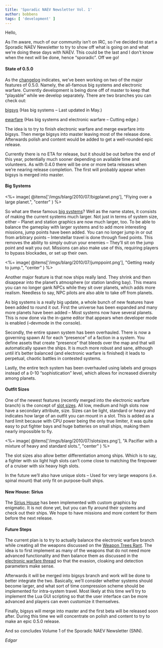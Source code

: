 ```yaml
---
title: 'Sporadic NAEV Newsletter Vol. 1'
author: bobbens
tags: [ 'development' ]
---
```


Hello,

As I’m aware, much of our community isn’t on IRC, so I’ve decided to start a Sporadic NAEV Newsletter to try to show off what is going on and what we’re doing these days with NAEV. This could be the last and I don’t know when the next will be done, hence “sporadic”. Off we go!

#### State of 0.5.0

As the [changelog](https://web.archive.org/web/20111105054741/http://code.google.com/p/naev/wiki/Changelog) indicates, we’ve been working on two of the major features of 0.5.0. Namely, the all-famous big systems and electronic warfare. Currently development is being done off of master to keep that “playable” while we develop separately. There are two branches you can check out:

[bigsys](https://groups.google.com/d/topic/naev/fLRwFQf8D_g) (Has big systems – Last updated in May.)

[ewarfare](https://groups.google.com/d/topic/naev/OtCAr_ArbEM) (Has big systems and electronic warfare – Cutting edge.)

The idea is to try to finish electronic warfare and merge ewarfare into bigsys. Then merge bigsys into master leaving most of the release done. Afterwards polish and content would be added to get a well-rounded epic release.

Currently there is no ETA for release, but it should be out before the end of this year, potentially much sooner depending on available time and volunteers. As with 0.4.0 there will be one or more beta releases when we’re nearing release completion. The first will probably appear when bigsys is merged into master.

#### Big Systems

<%= image( @items['/imgs/blarg/2010/07/bigplanet.png'], "Flying over a large planet.", "center" ) %>

So what are these famous [big systems](https://groups.google.com/d/topic/naev/fLRwFQf8D_g)? Well as the name states, it consists of making the current systems much larger. Not just in terms of system size, either – Planet and station graphics are now much larger, too. To be able to balance the gameplay with larger systems and to add more interesting missions, jump points have been added. You can no longer jump in or out from arbitrary points – Interstellar travel is done through fixed points. This removes the ability to simply outrun your enemies – They’ll sit on the jump point and wait you out. Missions can also make use of this, requiring players to bypass blockades, or set up their own.

<%= image( @items['/imgs/blarg/2010/07/jumppoint.png'], "Getting ready to jump.", "center" ) %>

Another major feature is that now ships really land. They shrink and then disappear into the planet’s atmosphere (or station landing bay). This means you can no longer gank NPCs while they sit over planets, which adds more realism. Needless to say, NPC pilots are also able to take off from planets.

As big systems is a really big update, a whole bunch of new features have been added to round it out. First the universe has been expanded and many more planets have been added – Most systems now have several planets. This is now done via the in-game editor that appears when developer mode is enabled (–devmode in the console).

Secondly, the entire spawn system has been overhauled. There is now a governing spawn AI for each “presence” of a faction in a system. You define assets that create “presence” that bleeds over the map and that will automatically spawn the ships. It is much more robust and sane, although until it’s better balanced (and electronic warfare is finished) it leads to perpetual, chaotic battles in contested systems.

Lastly, the entire tech system has been overhauled using labels and groups instead of a 0-10 “sophistication” level, which allows for increased diversity among planets.

#### Outfit Sizes

One of the newest features (recently merged into the electronic warfare branch) is the concept of [slot sizes](https://groups.google.com/d/topic/naev/LGrumu1RvvY). All low, medium and high slots now have a secondary attribute, size. Sizes can be light, standard or heavy and indicates how large of an outfit you can mount in a slot. This is added as a hard limit because with CPU power being the only true limiter, it was quite easy to put fighter bays and huge batteries on small ships, making them nearly impossible to fly.

<%= image( @items['/imgs/blarg/2010/07/slotsizes.png'], "A Pacifier with a mixture of heavy and standard slots.", "center" ) %>

The slot sizes also allow better differentiation among ships. Which is to say, a fighter with six light high slots can’t come close to matching the firepower of a cruiser with six heavy high slots.

In the future we’ll also have unique slots – Used for very large weapons (i.e. spinal mount) that only fit on purpose-built ships.

#### New House: Sirius

The [Sirius House](https://github.com/naev/naev/wiki/House-Sirius) has been implemented with custom graphics by enigmatic. It is not done yet, but you can fly around their systems and check out their ships. We hope to have missions and more content for them before the next release.

#### Future Steps

The current plan is to try to actually balance the electronic warfare branch while creating all the weapons discussed on the [Weapon Trees Rant](https://groups.google.com/d/topic/naev/NAofWIqhsQ4). The idea is to first implement as many of the weapons that do not need more advanced functionality and then balance them as discussed in the [electronic warfare thread](https://groups.google.com/d/topic/naev/OtCAr_ArbEM) so that the evasion, cloaking and detection parameters make sense.

Afterwards it will be merged into bigsys branch and work will be done to better integrate the two. Basically, we’ll consider whether systems should become larger, and what sort of time compression scheme should be implemented for intra-system travel. Most likely at this time we’ll try to implement the Lua GUI scripting so that the user interface can be more advanced and players can even customize it themselves.

Finally, bigsys will merge into master and the first beta will be released soon after. During this time we will concentrate on polish and content to try to make an epic 0.5.0 release.

And so concludes Volume 1 of the Sporadic NAEV Newsletter (SNN).

*Edgar*
